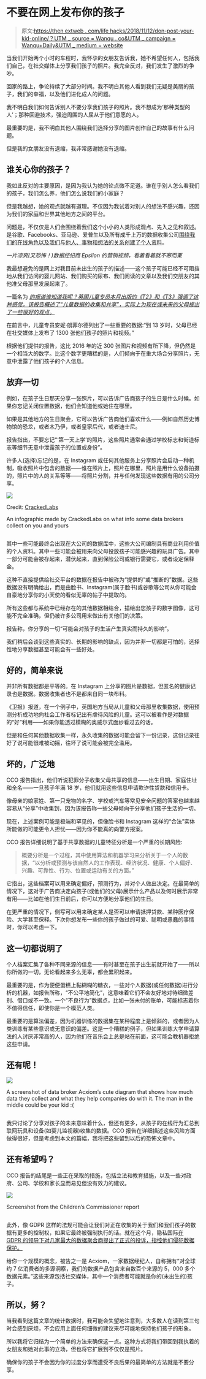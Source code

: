 # 不要在网上发布你的孩子

> 原文:[https://then extweb . com/life hacks/2018/11/12/don-post-your-kid-online/？UTM _ source = Wanqu . co&UTM _ campaign = Wanqu+Daily&UTM _ medium = website](https://thenextweb.com/lifehacks/2018/11/12/dont-post-your-kid-online/?utm_source=wanqu.co&utm_campaign=Wanqu+Daily&utm_medium=website)

当我们开始两个小时的车程时，我怀孕的女朋友告诉我，她不希望任何人，包括我们自己，在社交媒体上分享我们孩子的照片。我完全反对，我们发生了激烈的争吵。

回家的路上，争论持续了大部分时间。我不明白其他人看到我们无疑是美丽的孩子，我们的幸福，以及他们进化成人的问题。

我不明白我们如何告诉别人不要分享我们孩子的照片。我不想成为‘那种类型的人’；那种回避技术，强迫周围的人屈从于他们意愿的人。

最重要的是，我不明白其他人围绕我们选择分享的图片创作自己的故事有什么问题。

但是我的女朋友没有退缩，我非常感谢她没有退缩。

## 谁关心你的孩子？

我如此反对的主要原因，是因为我认为她的论点微不足道。谁在乎别人怎么看我们的孩子，我们怎么养，他们怎么说我们的小家庭？

但是我越想，她的观点就越有道理。不仅因为我试着对别人的想法不感兴趣，还因为我们的家庭和世界其他地方之间的平台。

问题是，不仅仅是人们会围绕着我们这个小小的人类形成观点、先入之见和叙述。是谷歌、Facebooks、亚马逊、爱普生以及所有成千上万的数据收集公司[围绕我们的在线角色以及我们与他人、事物和想法的关系创建了个人资料](https://motherboard.vice.com/en_us/article/bjpx3w/what-are-data-brokers-and-how-to-stop-my-private-data-collection)。

*一片凉爽(又恐怖！)数据经纪商 Epsilon 的营销视频，看着看着就不寒而栗*

我最想避免的是网上对我目前未出生的孩子的描述——这个孩子可能已经不可阻挡地从我们访问的婴儿网站、我们购买的尿布、我们阅读的文章以及我们交朋友的其他准父母那里发展起来了。

一篇名为 *[的报道谁知道我呢？英国儿童专员本月出版的《T2》和《T3》强调了这种感觉。该报告概述了“儿童数据的收集和共享”，实际上为现在或未来的父母提出了一些很好的观点。](https://www.childrenscommissioner.gov.uk/wp-content/uploads/2018/11/who-knows-what-about-me.pdf)*

在前言中，儿童专员安妮·朗菲尔德列出了一些重要的数据:“到 13 岁时，父母已经在社交媒体上发布了 1300 张他们孩子的照片和视频。”

根据他们提供的报告，这比 2016 年的近 300 张图片和视频有所下降，但仍然是一个相当大的数字。比这个数字更糟糕的是，人们倾向于在重大场合分享照片，无意中泄露了他们孩子的个人信息。

## 放弃一切

例如，在孩子生日那天分享一张照片，可以告诉广告商孩子的生日是什么时候。如果你忘记关闭位置数据，他们会知道他或她住在哪里。

如果是其他地方的生日聚会，它可以告诉广告商他们喜欢什么——例如自然历史博物馆的恐龙，或者木乃伊，或者皇家后代，或者迪士尼。

报告指出，不要忘记“‘第一天上学’的照片，这些照片通常会通过学校标志和街道标志等细节无意中泄露孩子的位置或身份”。

许多人(选择)忘记的是，在 Instagram 或任何其他服务上分享照片会启动一种机制，吸收照片中包含的数据——谁在照片上，照片在哪里，照片是用什么设备拍摄的，照片中的人的关系等等——将照片分割，并与任何发现这些数据有用的公司分享。

![](../Images/fc2828e05fcef7c4c15ca8b242a59ca5.png)

Credit: [CrackedLabs](http://crackedlabs.org/en/corporate-surveillance)

An infographic made by CrackedLabs on what info some data brokers collect on you and yours

<noscript><img loading="lazy" class="size-full wp-image-1165167" src="../Images/fc2828e05fcef7c4c15ca8b242a59ca5.png" alt="" srcset="https://cdn0.tnwcdn.com/wp-content/blogs.dir/1/files/2018/11/infographic_acxiomoracle1300.jpg 1300w, https://cdn0.tnwcdn.com/wp-content/blogs.dir/1/files/2018/11/infographic_acxiomoracle1300-280x157.jpg 280w, https://cdn0.tnwcdn.com/wp-content/blogs.dir/1/files/2018/11/infographic_acxiomoracle1300-480x270.jpg 480w, https://cdn0.tnwcdn.com/wp-content/blogs.dir/1/files/2018/11/infographic_acxiomoracle1300-240x135.jpg 240w, https://cdn0.tnwcdn.com/wp-content/blogs.dir/1/files/2018/11/infographic_acxiomoracle1300-796x448.jpg 796w" data-original-src="https://cdn0.tnwcdn.com/wp-content/blogs.dir/1/files/2018/11/infographic_acxiomoracle1300.jpg"/></noscript>



其中一些可能最终会出现在大公司的数据库中，这些大公司编制具有商业利用价值的个人资料。其中一些可能会被用来向父母投放孩子可能感兴趣的玩具广告。其中一部分可能会被存起来，潜伏起来，直到保险公司或银行需要它，或者设定保释金。

这种不直接提供给社交平台的数据在报告中被称为“提供的”或“推断的”数据。这些数据没有明确给出，而是由脸书、Instagram(属于脸书)或谷歌等公司从你可能会自豪地分享你的小天使的看似无辜的帖子中提取的。

所有这些都与系统中已经存在的其他数据相结合，描绘出您孩子的数字图像，这可能不完全准确，但仍被许多公司用来做出有关他们的决策。

报告称，你分享的一切“可能会对孩子的生活产生真实而持久的影响”。

我们稍后会谈到这些真实的、长期的影响的缺点，因为并非一切都是可怕的，选择性地分享数据甚至可能会有一些好处。

## 好的，简单来说

并非所有数据都是平等的。在 Instagram 上分享的图片是数据，但匿名的健康记录也是数据。数据收集者也不是都来自同一块布料。

《卫报》报道，在一个例子中，英国地方当局从儿童和父母那里收集数据，使用预测分析成功地向社会工作者标记出有虐待风险的儿童。这可以被看作是对数据的“好”利用——如果你能透过模糊的奥威尔式面纱看过去的话。

但是和任何其他数据收集一样，永久收集的数据可能会留下一份记录，这份记录往好了说可能很难被动摇，往坏了说可能会被完全滥用。

## 坏的，广泛地

CCO 报告指出，他们听说犯罪分子收集父母共享的信息——出生日期、家庭住址和全名——一旦孩子年满 18 岁，他们就用这些信息申请欺诈性贷款和信用卡。

像母亲的娘家姓、第一只宠物的名字、学校或汽车等常见安全问题的答案也越来越容易从“分享”中收集到，因为该报告称一些父母倾向于分享他们孩子生活的一切。

现在，上述案例可能是极端和罕见的，但像脸书和 Instagram 这样的“合法”实体所能做的可能更令人担忧——因为你不能真的向警方报案。

CCO 报告详细说明了基于共享数据的儿童特征分析是一个严重的长期风险:

> 概要分析是一个过程，其中使用算法和机器学习来分析关于一个人的数据，“以分析或预测与该自然人的工作表现、经济状况、健康、个人偏好、兴趣、可靠性、行为、位置或运动有关的方面。”

它指出，这些档案可以用来确定偏好，预测行为，并对个人做出决定。在最简单的情况下，这对于广告商决定向孩子(或他们的父母)展示什么产品以及何时展示非常有用——比如在他们生日前后，你可以方便地分享他们的生日。

在更严重的情况下，侧写可以用来确定某人是否可以申请抵押贷款、某种医疗保险、大学甚至保释。下次你想发布一些你的孩子做过的可爱、聪明或愚蠢的事情时，你可以考虑一下。

## 这一切都说明了

个人档案汇集了各种不同来源的信息——有时甚至在孩子出生前就开始了——所以你所做的一切，无论看起来多么无辜，都会累积起来。

最重要的是，作为便便蛋糕上黏糊糊的糖衣，一些对个人数据(或任何数据)进行分析的机器，如报告所称，“不公平地简化”，这意味着它们不会友好地对待细微差别、借口或不一致。一个“不良行为”数据点，比如一张未付的账单，可能标志着你不值得信任，即使你是一个模范人类。

最重要的是算法偏差，因为机器训练的数据集在某种程度上是倾斜的，或者因为人类训练有某些意识或无意识的偏差。这是一个糟糕的例子，但如果训练大学申请算法的人讨厌非常高的人，因为他们在音乐会上总是站在前面，这可能会教机器拒绝这些申请。

## 还有呢！

![](../Images/02ed467c0d7d3b4dbf2c141dcecc9eeb.png)

A screenshot of data broker Acxiom’s cute diagram that shows how much data they collect and what they help companies do with it. The man in the middle could be your kid :(

<noscript><img loading="lazy" class="size-full wp-image-1165137" src="../Images/02ed467c0d7d3b4dbf2c141dcecc9eeb.png" alt="" srcset="https://cdn0.tnwcdn.com/wp-content/blogs.dir/1/files/2018/11/image-14.png 1285w, https://cdn0.tnwcdn.com/wp-content/blogs.dir/1/files/2018/11/image-14-280x179.png 280w, https://cdn0.tnwcdn.com/wp-content/blogs.dir/1/files/2018/11/image-14-423x270.png 423w, https://cdn0.tnwcdn.com/wp-content/blogs.dir/1/files/2018/11/image-14-212x135.png 212w, https://cdn0.tnwcdn.com/wp-content/blogs.dir/1/files/2018/11/image-14-796x508.png 796w" data-original-src="https://cdn0.tnwcdn.com/wp-content/blogs.dir/1/files/2018/11/image-14.png"/></noscript>



我只讨论了分享对孩子的未来意味着什么，但还有更多，从孩子的在线行为汇总到联网玩具和设备(如婴儿监视器)收集的数据。CCO 报告在详细描述这些风险方面做得很好，但是考虑到本文的篇幅，我将把这些留到以后的恐怖文章中。

## 还有希望吗？

CCO 报告的结尾是一些正在采取的措施，包括立法和教育措施，以及一些对政府、公司、学校和家长显而易见但没有效力的建议。

![](../Images/3aed15ffad57b965c1c4074637f55008.png)

Screenshot from the Children’s Commissioner report

<noscript><img loading="lazy" class="size-full wp-image-1165138" src="../Images/3aed15ffad57b965c1c4074637f55008.png" alt="" srcset="https://cdn0.tnwcdn.com/wp-content/blogs.dir/1/files/2018/11/image-15.png 1362w, https://cdn0.tnwcdn.com/wp-content/blogs.dir/1/files/2018/11/image-15-280x140.png 280w, https://cdn0.tnwcdn.com/wp-content/blogs.dir/1/files/2018/11/image-15-538x270.png 538w, https://cdn0.tnwcdn.com/wp-content/blogs.dir/1/files/2018/11/image-15-270x135.png 270w, https://cdn0.tnwcdn.com/wp-content/blogs.dir/1/files/2018/11/image-15-796x399.png 796w" data-original-src="https://cdn0.tnwcdn.com/wp-content/blogs.dir/1/files/2018/11/image-15.png"/></noscript>



此外，像 GDPR 这样的法规可能会让我们对正在收集的关于我们和我们孩子的数据有更多的控制权，如果它最终被强制执行的话。就在这个月，隐私国际[在 GDPR 的领导下对几家最大的数据聚合商提出了正式的投诉，指控他们侵犯数据保护。](https://privacyinternational.org/advocacy-briefing/2426/our-complaints-against-acxiom-criteo-equifax-experian-oracle-quantcast-tapad)

给你一个规模的概念，被告之一是 Acxiom，一家数据经纪人，自称拥有“对全球约 7 亿消费者的多源洞察，我们的数据产品包含来自数百个来源的 5，000 多个数据元素。”这些来源包括社交媒体，其中一个消费者可能就是你的(未出生的)孩子。

## 所以，努？

当我看到这篇文章的统计数据时，我可能会失望地注意到，大多数人在读到第三句时会感到厌烦，不会应用上面任何细微的建议来尽可能地保持他们孩子的形象。

所以我将它归结为一个简单的方法来确保这一点。这种方式将我们带回到我执着的女朋友和她对此事的立场，但也将它扩展到不仅仅是照片。

确保你的孩子不会因为你的过度分享而遭受不良后果的最简单的方法就是不要分享。
